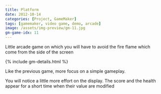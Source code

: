 ```yaml
---
title: Platform
date: 2012-10-14
categories: [Project, GameMaker]
tags: [gamemaker, video game, demo, arcade]
image: /assets/img-preview/gm-11.jpg
gm-game-idx: 11
---
```


Little arcade game on which you will have to avoid the fire flame which come
from the side of the screen

{% include gm-details.html %}

Like the previous game, more focus on a simple gameplay.

You will notice  a little more effort on the display.
The score and the health appear for a short time when their value are modified
